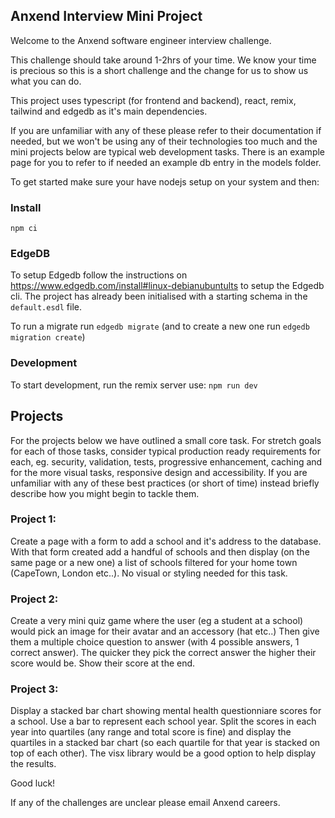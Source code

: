 ## Anxend Interview Mini Project

Welcome to the Anxend software engineer interview challenge.

This challenge should take around 1-2hrs of your time. We know your time is precious so this is a short challenge and the change for us to show us what you can do.

This project uses typescript (for frontend and backend), react, remix, tailwind and edgedb as it's main dependencies.

If you are unfamiliar with any of these please refer to their documentation if needed, but we won't be using any of their technologies too much and the mini projects below are typical web development tasks. There is an example page for you to refer to if needed an example db entry in the models folder.

To get started make sure your have nodejs setup on your system and then:

### Install

`npm ci`

### EdgeDB

To setup Edgedb follow the instructions on https://www.edgedb.com/install#linux-debianubuntults to setup the Edgedb cli.
The project has already been initialised with a starting schema in the `default.esdl` file.

To run a migrate run `edgedb migrate`
(and to create a new one run `edgedb migration create`)

### Development

To start development, run the remix server use: `npm run dev`

## Projects

For the projects below we have outlined a small core task.
For stretch goals for each of those tasks, consider typical production ready requirements for each,
eg. security, validation, tests, progressive enhancement, caching and for the more visual tasks, responsive design and accessibility.
If you are unfamiliar with any of these best practices (or short of time) instead briefly describe how you might begin to tackle them.

### Project 1:

Create a page with a form to add a school and it's address to the database.
With that form created add a handful of schools and then display (on the same page or a new one) a list of schools filtered for your home town (CapeTown, London etc..).
No visual or styling needed for this task.

### Project 2:

Create a very mini quiz game where the user (eg a student at a school) would pick an image for their avatar and an accessory (hat etc..) Then give them a multiple choice question to answer (with 4 possible answers, 1 correct answer). The quicker they pick the correct answer the higher their score would be. Show their score at the end.

### Project 3:

Display a stacked bar chart showing mental health questionniare scores for a school. Use a bar to represent each school year. Split the scores in each year into quartiles (any range and total score is fine) and display the quartiles in a stacked bar chart (so each quartile for that year is stacked on top of each other). The visx library would be a good option to help display the results.

Good luck!

If any of the challenges are unclear please email Anxend careers.

